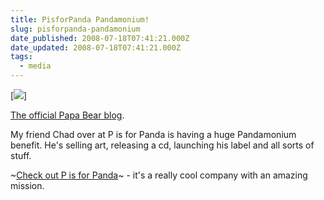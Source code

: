 ```yaml
---
title: PisforPanda Pandamonium!
slug: pisforpanda-pandamonium
date_published: 2008-07-18T07:41:21.000Z
date_updated: 2008-07-18T07:41:21.000Z
tags:
  - media
---
```


[![](http://media.tumblr.com/ch8QKLQpAbj2ne0nuSizPrOU_500.png)]

[The official Papa Bear blog](http://pisforpanda.tumblr.com/post/42704247/here-is-another-peek-of-what-to-expect-at-the-art).

My friend Chad over at P is for Panda is having a huge Pandamonium benefit. He's selling art, releasing a cd, launching his label and all sorts of stuff.

~[Check out P is for Panda](http://pisforpanda.com/)~ - it's a really cool company with an amazing mission.
